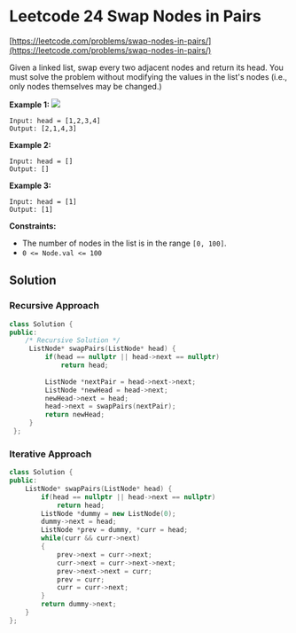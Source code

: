 # Leetcode 24 Swap Nodes in Pairs

[https://leetcode.com/problems/swap-nodes-in-pairs/](https://leetcode.com/problems/swap-nodes-in-pairs/)

Given a linked list, swap every two adjacent nodes and return its head. You must solve the problem without modifying the values in the list's nodes \(i.e., only nodes themselves may be changed.\)

**Example 1:** ![](https://assets.leetcode.com/uploads/2020/10/03/swap_ex1.jpg)

```text
Input: head = [1,2,3,4]
Output: [2,1,4,3]
```

**Example 2:**

```text
Input: head = []
Output: []
```

**Example 3:**

```text
Input: head = [1]
Output: [1]
```

**Constraints:**

* The number of nodes in the list is in the range `[0, 100]`.
* `0 <= Node.val <= 100`

## Solution

### Recursive Approach

```cpp
class Solution {
public:
    /* Recursive Solution */
     ListNode* swapPairs(ListNode* head) {
         if(head == nullptr || head->next == nullptr)
             return head;
         
         ListNode *nextPair = head->next->next;
         ListNode *newHead = head->next;
         newHead->next = head;
         head->next = swapPairs(nextPair);
         return newHead;
     }
 };
```

### Iterative Approach

```cpp
class Solution {
public:
    ListNode* swapPairs(ListNode* head) {
        if(head == nullptr || head->next == nullptr)
            return head;
        ListNode *dummy = new ListNode(0);
        dummy->next = head;
        ListNode *prev = dummy, *curr = head;
        while(curr && curr->next)
        {
            prev->next = curr->next;
            curr->next = curr->next->next;
            prev->next->next = curr;
            prev = curr;
            curr = curr->next; 
        }
        return dummy->next;
    }
};
```

